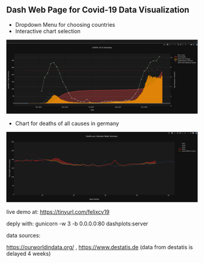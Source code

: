 ## Dash Web Page for Covid-19 Data Visualization

- Dropdown Menu for choosing countries
- Interactive chart selection

![gerex](img/gerex.jpg)



- Chart for deaths of all causes in germany

![gertd](img/gertd.jpg)

live demo at: https://tinyurl.com/felixcv19


deply with: gunicorn -w 3 -b 0.0.0.0:80 dashplots:server

data sources:

https://ourworldindata.org/ , https://www.destatis.de (data from destatis is delayed 4 weeks)
